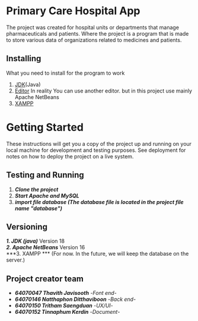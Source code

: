 # Primary Care Hospital App
  The project was created for hospital units or departments that manage pharmaceuticals and patients. Where the project is a program that is made to store various data of organizations related to medicines and patients.
  
 ##  Installing
  What you need to install for the program to work
  
  1. [JDK](https://www.oracle.com/java/technologies/downloads/)(Java)
  2. [Editor](https://netbeans.apache.org/download/nb16/)  In reality You can use another editor. but in this project use mainly Apache NetBeans
  3. [XAMPP](https://www.apachefriends.org/download.html)

# Getting Started
  These instructions will get you a copy of the project up and running on your local machine for development and testing purposes. See deployment for notes on how to deploy the project on a live system.


## Testing and Running
  1. ***Clone the project***
  2. ***Start Apache and MySQL***
  3. ***import file database (The database file is located in the project file name "database")***

## Versioning
 
  ***1. JDK (java)*** Version 18 <br>
  ***2. Apache NetBeans*** Version 16 <br>
  ***3. XAMPP *** (For now. In the future, we will keep the database on the server.)

## Project creator team
  
  * ***64070047 Thavith Javisooth*** -*Font end*-  
  * ***64070146 Natthaphon Ditthaviboon*** -*Back end*-
  * ***64070150 Tritham Saengduan*** -*UX/UI*-
  * ***64070152 Tinnaphum Kerdin*** -*Document*-
